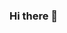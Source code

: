 ### Hi there 👋

<!--
**NamanDeshoria/NamanDeshoria** is a ✨ _special_ ✨ repository because its `README.md` (this file) appears on your GitHub profile.

<img src ="https://www.google.co.in/url?sa=i&url=https%3A%2F%2Fai.plainenglish.io%2Fhow-to-become-data-scientist-a-beginner-guide-b6139fe064b9&psig=AOvVaw1v2aYKwKwGpVPYeo2-jNuE&ust=1703849710546000&source=images&cd=vfe&opi=89978449&ved=0CBEQjRxqFwoTCMjHp_mEsoMDFQAAAAAdAAAAABAD">
<img src="https://www.google.co.in/url?sa=i&url=https%3A%2F%2Fabhinav-iitkgp2.medium.com%2Fhow-to-start-your-career-in-data-science-8d93627c0732&psig=AOvVaw1v2aYKwKwGpVPYeo2-jNuE&ust=1703849710546000&source=images&cd=vfe&opi=89978449&ved=0CBEQjRxqFwoTCMjHp_mEsoMDFQAAAAAdAAAAABAY"?

Here are some ideas to get you started:

- 🔭 I’m currently working on ...
- 🌱 I’m currently learning ...
- 👯 I’m looking to collaborate on ...
- 🤔 I’m looking for help with ...
- 💬 Ask me about ...
- 📫 How to reach me: ...
- 😄 Pronouns: ...
- ⚡ Fun fact: ...
-->
